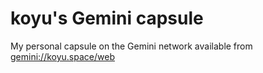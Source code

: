 # koyu's Gemini capsule

My personal capsule on the Gemini network available from [gemini://koyu.space/web](https://portal.mozz.us/gemini/koyu.space/web/)